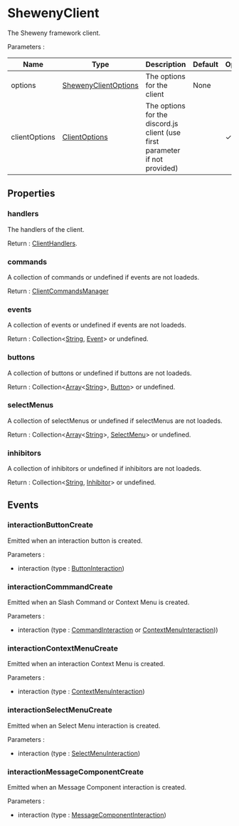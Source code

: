 # ShewenyClient

The Sheweny framework client.

Parameters :

| Name          | Type                                                                             | Description                                                                 | Default | Optional |
| ------------- | -------------------------------------------------------------------------------- | --------------------------------------------------------------------------- | ------- | -------- |
| options       | [ShewenyClientOptions](../typedef/ShewenyClientOptions.md)                       | The options for the client                                                  | None    |          |
| clientOptions | [ClientOptions](https://discord.js.org/#/docs/main/stable/typedef/ClientOptions) | The options for the discord.js client (use first parameter if not provided) |         | ✓        |

## Properties

### handlers

The handlers of the client.

Return : [ClientHandlers](../typedef/ClientHandlers.md).

### commands

A collection of commands or undefined if events are not loadeds.

Return : [ClientCommandsManager](../typedef/ClientCommandsManager.md)

### events

A collection of events or undefined if events are not loadeds.

Return : Collection\<[String](https://developer.mozilla.org/en-US/docs/Web/JavaScript/Reference/Global_Objects/String), [Event](../structures/Event.md)> or undefined.

### buttons

A collection of buttons or undefined if buttons are not loadeds.

Return : Collection\<[Array](https://developer.mozilla.org/en-US/docs/Web/JavaScript/Reference/Global_Objects/Array)\<[String](https://developer.mozilla.org/en-US/docs/Web/JavaScript/Reference/Global_Objects/String)>, [Button](../structures/Button.md)> or undefined.

### selectMenus

A collection of selectMenus or undefined if selectMenus are not loadeds.

Return : Collection\<[Array](https://developer.mozilla.org/en-US/docs/Web/JavaScript/Reference/Global_Objects/Array)\<[String](https://developer.mozilla.org/en-US/docs/Web/JavaScript/Reference/Global_Objects/String)>, [SelectMenu](../structures/selectMenu.md)> or undefined.

### inhibitors

A collection of inhibitors or undefined if inhibitors are not loadeds.

Return : Collection\<[String](https://developer.mozilla.org/en-US/docs/Web/JavaScript/Reference/Global_Objects/String), [Inhibitor](../structures/Inhibitor.md)> or undefined.

## Events

### interactionButtonCreate

Emitted when an interaction button is created.

Parameters :

- interaction (type : [ButtonInteraction](https://discord.js.org/#/docs/main/stable/class/ButtonInteraction))

### interactionCommmandCreate

Emitted when an Slash Command or Context Menu is created.

Parameters :

- interaction (type : [CommandInteraction](https://discord.js.org/#/docs/main/stable/class/CommandInteraction) or [ContextMenuInteraction](https://discord.js.org/#/docs/main/stable/class/ContextMenuInteraction)))

### interactionContextMenuCreate

Emitted when an interaction Context Menu is created.

Parameters :

- interaction (type : [ContextMenuInteraction](https://discord.js.org/#/docs/main/stable/class/ContextMenuInteraction))

### interactionSelectMenuCreate

Emitted when an Select Menu interaction is created.

Parameters :

- interaction (type : [SelectMenuInteraction](https://discord.js.org/#/docs/main/stable/class/SelectMenuInteraction))

### interactionMessageComponentCreate

Emitted when an Message Component interaction is created.

Parameters :

- interaction (type : [MessageComponentInteraction](https://discord.js.org/#/docs/main/stable/class/MessageComponentInteraction))
